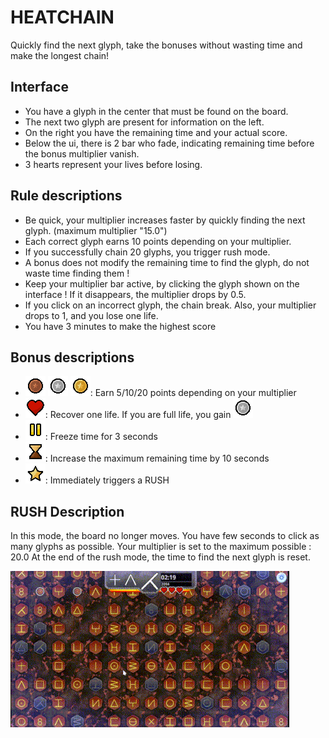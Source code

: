 # HEATCHAIN

Quickly find the next glyph, take the bonuses without wasting time and make the longest chain!

## Interface

* You have a glyph in the center that must be found on the board.
* The next two glyph are present for information on the left.
* On the right you have the remaining time and your actual score.
* Below the ui, there is 2 bar who fade, indicating remaining time before the bonus multiplier vanish.
* 3 hearts represent your lives before losing.

## Rule descriptions

* Be quick, your multiplier increases faster by quickly finding the next glyph. (maximum multiplier "15.0")
* Each correct glyph earns 10 points depending on your multiplier.
* If you successfully chain 20 glyphs, you trigger rush mode.
* A bonus does not modify the remaining time to find the glyph, do not waste time finding them !
* Keep your multiplier bar active, by clicking the glyph shown on the interface ! If it disappears, the multiplier drops by 0.5.
* If you click on an incorrect glyph, the chain break. Also, your multiplier drops to 1, and you lose one life.
* You have 3 minutes to make the highest score

## Bonus descriptions

* ![point_lvl1](./img/point_lvl1.png) ![point_lvl2](./img/point_lvl2.png) ![point_lvl3](./img/point_lvl3.png): Earn 5/10/20 points depending on your multiplier
* ![heart](./img/heart.png): Recover one life. If you are full life, you gain ![point_lvl2](./img/point_lvl2.png)
* ![freeze](./img/freeze.png): Freeze time for 3 seconds
* ![timeup](./img/timeup.png): Increase the maximum remaining time by 10 seconds
* ![chain_lvl3](./img/chain_lvl3.png): Immediately triggers a RUSH

## RUSH Description

In this mode, the board no longer moves. You have few seconds to click as many glyphs as possible.
Your multiplier is set to the maximum possible : 20.0
At the end of the rush mode, the time to find the next glyph is reset.

![heatchain_rush](./img/heatchain_rush.gif)
